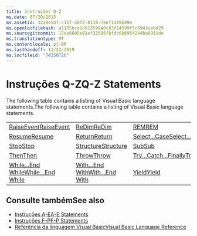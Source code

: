 ```yaml
---
title: Instruções Q-Z
ms.date: 07/20/2015
ms.assetid: 32a9e547-c1b7-40f2-8118-7eef1d19649e
ms.openlocfilehash: a1185bce1d91359940c83f14599f5c6943cebd29
ms.sourcegitcommit: 17ee6605e01ef32506f8fdc686954244ba6911de
ms.translationtype: MT
ms.contentlocale: pt-BR
ms.lasthandoff: 11/22/2019
ms.locfileid: "74350726"
---
```

# <a name="q-z-statements"></a><span data-ttu-id="33c8c-102">Instruções Q-Z</span><span class="sxs-lookup"><span data-stu-id="33c8c-102">Q-Z Statements</span></span>
<span data-ttu-id="33c8c-103">The following table contains a listing of Visual Basic language statements.</span><span class="sxs-lookup"><span data-stu-id="33c8c-103">The following table contains a listing of Visual Basic language statements.</span></span>  
  
|||||  
|---|---|---|---|  
|[<span data-ttu-id="33c8c-104">RaiseEvent</span><span class="sxs-lookup"><span data-stu-id="33c8c-104">RaiseEvent</span></span>](../../../visual-basic/language-reference/statements/raiseevent-statement.md)|[<span data-ttu-id="33c8c-105">ReDim</span><span class="sxs-lookup"><span data-stu-id="33c8c-105">ReDim</span></span>](../../../visual-basic/language-reference/statements/redim-statement.md)|[<span data-ttu-id="33c8c-106">REM</span><span class="sxs-lookup"><span data-stu-id="33c8c-106">REM</span></span>](../../../visual-basic/language-reference/statements/rem-statement.md)|[<span data-ttu-id="33c8c-107">RemoveHandler</span><span class="sxs-lookup"><span data-stu-id="33c8c-107">RemoveHandler</span></span>](../../../visual-basic/language-reference/statements/removehandler-statement.md)|  
|[<span data-ttu-id="33c8c-108">Resume</span><span class="sxs-lookup"><span data-stu-id="33c8c-108">Resume</span></span>](../../../visual-basic/language-reference/statements/resume-statement.md)|[<span data-ttu-id="33c8c-109">Return</span><span class="sxs-lookup"><span data-stu-id="33c8c-109">Return</span></span>](../../../visual-basic/language-reference/statements/return-statement.md)|[<span data-ttu-id="33c8c-110">Select...Case</span><span class="sxs-lookup"><span data-stu-id="33c8c-110">Select...Case</span></span>](../../../visual-basic/language-reference/statements/select-case-statement.md)|[<span data-ttu-id="33c8c-111">Set</span><span class="sxs-lookup"><span data-stu-id="33c8c-111">Set</span></span>](../../../visual-basic/language-reference/statements/set-statement.md)|  
|[<span data-ttu-id="33c8c-112">Stop</span><span class="sxs-lookup"><span data-stu-id="33c8c-112">Stop</span></span>](../../../visual-basic/language-reference/statements/stop-statement.md)|[<span data-ttu-id="33c8c-113">Structure</span><span class="sxs-lookup"><span data-stu-id="33c8c-113">Structure</span></span>](../../../visual-basic/language-reference/statements/structure-statement.md)|[<span data-ttu-id="33c8c-114">Sub</span><span class="sxs-lookup"><span data-stu-id="33c8c-114">Sub</span></span>](../../../visual-basic/language-reference/statements/sub-statement.md)|[<span data-ttu-id="33c8c-115">SyncLock</span><span class="sxs-lookup"><span data-stu-id="33c8c-115">SyncLock</span></span>](../../../visual-basic/language-reference/statements/synclock-statement.md)|  
|[<span data-ttu-id="33c8c-116">Then</span><span class="sxs-lookup"><span data-stu-id="33c8c-116">Then</span></span>](../../../visual-basic/language-reference/statements/then-statement.md)|[<span data-ttu-id="33c8c-117">Throw</span><span class="sxs-lookup"><span data-stu-id="33c8c-117">Throw</span></span>](../../../visual-basic/language-reference/statements/throw-statement.md)|[<span data-ttu-id="33c8c-118">Try...Catch...Finally</span><span class="sxs-lookup"><span data-stu-id="33c8c-118">Try...Catch...Finally</span></span>](../../../visual-basic/language-reference/statements/try-catch-finally-statement.md)|[<span data-ttu-id="33c8c-119">Using</span><span class="sxs-lookup"><span data-stu-id="33c8c-119">Using</span></span>](../../../visual-basic/language-reference/statements/using-statement.md)|  
|[<span data-ttu-id="33c8c-120">While...End While</span><span class="sxs-lookup"><span data-stu-id="33c8c-120">While...End While</span></span>](../../../visual-basic/language-reference/statements/while-end-while-statement.md)|[<span data-ttu-id="33c8c-121">With...End With</span><span class="sxs-lookup"><span data-stu-id="33c8c-121">With...End With</span></span>](../../../visual-basic/language-reference/statements/with-end-with-statement.md)|[<span data-ttu-id="33c8c-122">Yield</span><span class="sxs-lookup"><span data-stu-id="33c8c-122">Yield</span></span>](../../../visual-basic/language-reference/statements/yield-statement.md)||  
  
## <a name="see-also"></a><span data-ttu-id="33c8c-123">Consulte também</span><span class="sxs-lookup"><span data-stu-id="33c8c-123">See also</span></span>

- [<span data-ttu-id="33c8c-124">Instruções A-E</span><span class="sxs-lookup"><span data-stu-id="33c8c-124">A-E Statements</span></span>](../../../visual-basic/language-reference/statements/a-e-statements.md)
- [<span data-ttu-id="33c8c-125">Instruções F-P</span><span class="sxs-lookup"><span data-stu-id="33c8c-125">F-P Statements</span></span>](../../../visual-basic/language-reference/statements/f-p-statements.md)
- [<span data-ttu-id="33c8c-126">Referência da linguagem Visual Basic</span><span class="sxs-lookup"><span data-stu-id="33c8c-126">Visual Basic Language Reference</span></span>](../../../visual-basic/language-reference/index.md)
